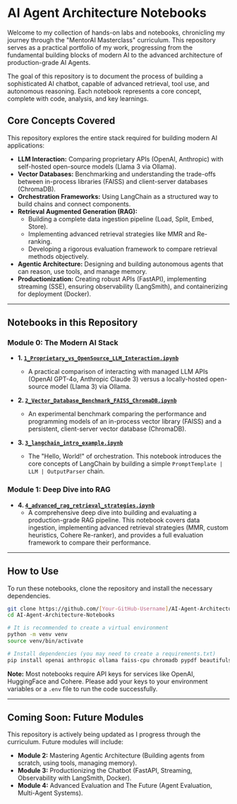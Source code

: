 # AI Agent Architecture Notebooks

Welcome to my collection of hands-on labs and notebooks, chronicling my journey through the "MentorAI Masterclass" curriculum. This repository serves as a practical portfolio of my work, progressing from the fundamental building blocks of modern AI to the advanced architecture of production-grade AI Agents.

The goal of this repository is to document the process of building a sophisticated AI chatbot, capable of advanced retrieval, tool use, and autonomous reasoning. Each notebook represents a core concept, complete with code, analysis, and key learnings.

## Core Concepts Covered

This repository explores the entire stack required for building modern AI applications:

- **LLM Interaction:** Comparing proprietary APIs (OpenAI, Anthropic) with self-hosted open-source models (Llama 3 via Ollama).
- **Vector Databases:** Benchmarking and understanding the trade-offs between in-process libraries (FAISS) and client-server databases (ChromaDB).
- **Orchestration Frameworks:** Using LangChain as a structured way to build chains and connect components.
- **Retrieval Augmented Generation (RAG):**
  - Building a complete data ingestion pipeline (Load, Split, Embed, Store).
  - Implementing advanced retrieval strategies like MMR and Re-ranking.
  - Developing a rigorous evaluation framework to compare retrieval methods objectively.
- **Agentic Architecture:** Designing and building autonomous agents that can reason, use tools, and manage memory.
- **Productionization:** Creating robust APIs (FastAPI), implementing streaming (SSE), ensuring observability (LangSmith), and containerizing for deployment (Docker).

---

## Notebooks in this Repository

### Module 0: The Modern AI Stack

- **1. [`1_Proprietary_vs_OpenSource_LLM_Interaction.ipynb`](./1_Proprietary_vs_OpenSource_LLM_Interaction.ipynb)**

  - A practical comparison of interacting with managed LLM APIs (OpenAI GPT-4o, Anthropic Claude 3) versus a locally-hosted open-source model (Llama 3) via Ollama.

- **2. [`2_Vector_Database_Benchmark_FAISS_ChromaDB.ipynb`](./2_Vector_Database_Benchmark_FAISS_ChromaDB.ipynb)**

  - An experimental benchmark comparing the performance and programming models of an in-process vector library (FAISS) and a persistent, client-server vector database (ChromaDB).

- **3. [`3_langchain_intro_example.ipynb`](./3_langchain_intro_example.ipynb)**
  - The "Hello, World!" of orchestration. This notebook introduces the core concepts of LangChain by building a simple `PromptTemplate | LLM | OutputParser` chain.

### Module 1: Deep Dive into RAG

- **4. [`4_advanced_rag_retrieval_strategies.ipynb`](./4_advanced_rag_retrieval_strategies.ipynb)**
  - A comprehensive deep dive into building and evaluating a production-grade RAG pipeline. This notebook covers data ingestion, implementing advanced retrieval strategies (MMR, custom heuristics, Cohere Re-ranker), and provides a full evaluation framework to compare their performance.

---

## How to Use

To run these notebooks, clone the repository and install the necessary dependencies.

```bash
git clone https://github.com/[Your-GitHub-Username]/AI-Agent-Architecture-Notebooks.git
cd AI-Agent-Architecture-Notebooks

# It is recommended to create a virtual environment
python -m venv venv
source venv/bin/activate

# Install dependencies (you may need to create a requirements.txt)
pip install openai anthropic ollama faiss-cpu chromadb pypdf beautifulsoup4 langchain langchain_openai langchain_community langchain_cohere matplotlib
```

**Note:** Most notebooks require API keys for services like OpenAI, HuggingFace and Cohere. Please add your keys to your environment variables or a `.env` file to run the code successfully.

---

## Coming Soon: Future Modules

This repository is actively being updated as I progress through the curriculum. Future modules will include:

- **Module 2:** Mastering Agentic Architecture (Building agents from scratch, using tools, managing memory).
- **Module 3:** Productionizing the Chatbot (FastAPI, Streaming, Observability with LangSmith, Docker).
- **Module 4:** Advanced Evaluation and The Future (Agent Evaluation, Multi-Agent Systems).
